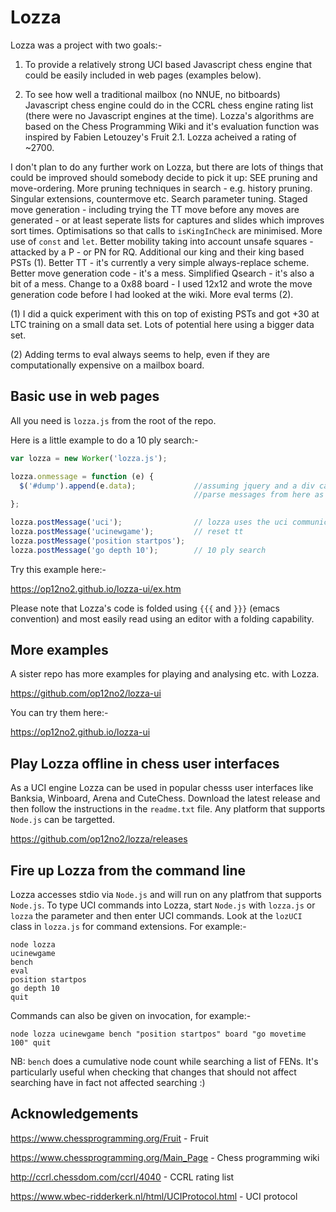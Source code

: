 # Lozza

Lozza was a project with two goals:-

1. To provide a relatively strong UCI based Javascript chess engine that could be easily included in web pages (examples below).

2. To see how well a traditional mailbox (no NNUE, no bitboards) Javascript chess engine could do in the CCRL chess engine rating list (there were no Javascript engines at the time). Lozza's algorithms are based on the Chess Programming Wiki and it's evaluation function was inspired by Fabien Letouzey's Fruit 2.1. Lozza acheived a rating of ~2700.   

I don't plan to do any further work on Lozza, but there are lots of things that could be improved should somebody decide to pick it up: SEE pruning and move-ordering. More pruning techniques in search - e.g. history pruning. Singular extensions, countermove etc. Search parameter tuning. Staged move generation - including trying the TT move before any moves are generated - or at least seperate lists for captures and slides which improves sort times. Optimisations so that calls to ```isKingInCheck``` are minimised. More use of ```const``` and ```let```. Better mobility taking into account unsafe squares - attacked by a P - or PN for RQ. Additional our king and their king based PSTs (1). Better TT - it's currently a very simple always-replace scheme. Better move generation code - it's a mess. Simplified Qsearch - it's also a bit of a mess. Change to a 0x88 board - I used 12x12 and wrote the move generation code before I had looked at the wiki.  More eval terms (2).

(1) I did a quick experiment with this on top of existing PSTs and got +30 at LTC training on a small data set. Lots of potential here using a bigger data set.

(2) Adding terms to eval always seems to help, even if they are computationally expensive on a mailbox board.

## Basic use in web pages

All you need is ```lozza.js``` from the root of the repo.  

Here is a little example to do a 10 ply search:-

```Javascript
var lozza = new Worker('lozza.js');

lozza.onmessage = function (e) {
  $('#dump').append(e.data);             //assuming jquery and a div called #dump
                                         //parse messages from here as required
};

lozza.postMessage('uci');                // lozza uses the uci communication protocol
lozza.postMessage('ucinewgame');         // reset tt
lozza.postMessage('position startpos');
lozza.postMessage('go depth 10');        // 10 ply search
```

Try this example here:-

https://op12no2.github.io/lozza-ui/ex.htm

Please note that Lozza's code is folded using ```{{{``` and ```}}}``` (emacs convention) and most easily read using an editor with a folding capability.

## More examples

A sister repo has more examples for playing and analysing etc. with Lozza.

https://github.com/op12no2/lozza-ui

You can try them here:-

https://op12no2.github.io/lozza-ui

## Play Lozza offline in chess user interfaces

As a UCI engine Lozza can be used in popular chesss user interfaces like Banksia, Winboard, Arena and CuteChess. Download the latest release and then follow the instructions in the ```readme.txt``` file.  Any platform that supports ```Node.js``` can be targetted. 

https://github.com/op12no2/lozza/releases

## Fire up Lozza from the command line

Lozza accesses stdio via ```Node.js``` and will run on any platfrom that supports ```Node.js```.  To type UCI commands into Lozza, start ```Node.js``` with ```lozza.js``` or ```lozza``` the parameter and then enter UCI commands.  Look at the ```lozUCI``` class in ```lozza.js``` for command extensions.  For example:-

```
node lozza
ucinewgame
bench
eval
position startpos
go depth 10
quit
```
Commands can also be given on invocation, for example:-

```
node lozza ucinewgame bench "position startpos" board "go movetime 100" quit
```

NB: ```bench``` does a cumulative node count while searching a list of FENs. It's particularly useful when checking that changes that should not affect searching have in fact not affected searching :)

## Acknowledgements

https://www.chessprogramming.org/Fruit - Fruit

https://www.chessprogramming.org/Main_Page - Chess programming wiki

http://ccrl.chessdom.com/ccrl/4040 - CCRL rating list

https://www.wbec-ridderkerk.nl/html/UCIProtocol.html - UCI protocol
